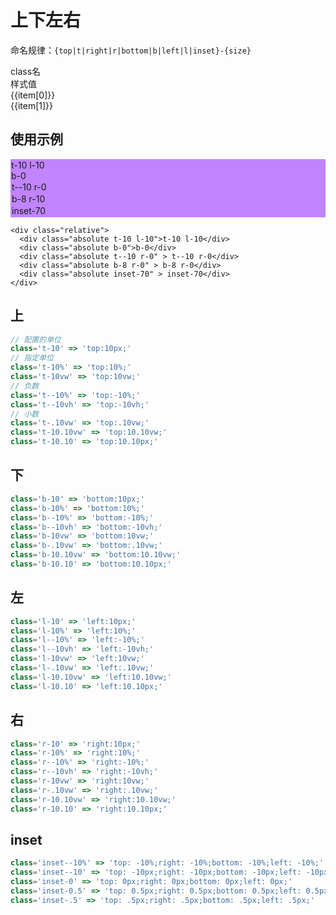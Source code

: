 # 上下左右


<script setup>
import { useData } from 'vitepress'
import { ref } from 'vue'

const { page } = useData()

const list = ref([
['t-1', 'top: 1px;'],
['t--1', 'top: -1px;'],
['top-1', 'top: 1px;'],
['l-1', 'left: 1px;'],
['left-1', 'left: 1px;'],
['r-1', 'right: 1px;'],
['right-1', 'right: 1px;'],
['b-1', 'bottom: 1px;'],
['bottom-1', 'bottom: 1px;'],
])
</script>

命名规律：`{top|t|right|r|bottom|b|left|l|inset}-{size}`
<div class="a-flex a-row a-jc-sb a-border-b a-h-30"  >
  <div class="a-flex-1">class名</div>
  <div class="a-flex-1">样式值</div>
</div>
<div class="a-h-200 a-flex-1" style="overflow-y:auto;max-height: 300px">

  <div class="a-flex a-row a-jc-sb a-border-b a-h-30" v-for="(item, index) in list" :key="index" >
    <div class="a-flex-1">{{item[0]}}</div>
    <div class="a-flex-1">{{item[1]}}</div>
  </div>
</div>

## 使用示例

<div class="a-relative a-bg-rgba-192-132-252-.2 a-p-10 a-h-200 a-br-10" style="background-color: rgba(192,132,252,.2);border: solid 1px #c084fc;">
  <div class="a-absolute  a-bg-#c084fc a-br-10 a-p-10 a-t-10 a-l-10" style="background-color: #c084fc;"> t-10 l-10</div>
  <div class="a-absolute  a-bg-#c084fc a-b-0  a-br-10 a-p-10" style="background-color: #c084fc;"> b-0</div>
  <div class="a-absolute  a-bg-#c084fc a-t--10 a-r-0  a-br-10 a-p-10"  style="background-color: #c084fc;border: solid 1px #c084fc;"> t--10 r-0</div>
  <div class="a-absolute  a-bg-#c084fc a-b-8 a-r-10  a-br-10 a-p-10"  style="background-color: #c084fc;border: solid 1px #c084fc;"> b-8 r-10</div>
  <div class="a-absolute a-r-0 a-inset-70  a-br-10 a-p-10"  style="background-color: #c084fc;border: solid 1px #c084fc;"> inset-70</div>
</div>

```vue
<div class="relative">
  <div class="absolute t-10 l-10">t-10 l-10</div>
  <div class="absolute b-0">b-0</div>
  <div class="absolute t--10 r-0" > t--10 r-0</div>
  <div class="absolute b-8 r-0" > b-8 r-0</div>
  <div class="absolute inset-70" > inset-70</div>
</div>
```



## 上
```js
// 配置的单位
class='t-10' => 'top:10px;'
// 指定单位
class='t-10%' => 'top:10%;'
class='t-10vw' => 'top:10vw;'
// 负数
class='t--10%' => 'top:-10%;'
class='t--10vh' => 'top:-10vh;'
// 小数
class='t-.10vw' => 'top:.10vw;'
class='t-10.10vw' => 'top:10.10vw;'
class='t-10.10' => 'top:10.10px;'
```
## 下

```js
class='b-10' => 'bottom:10px;'
class='b-10%' => 'bottom:10%;'
class='b--10%' => 'bottom:-10%;'
class='b--10vh' => 'bottom:-10vh;'
class='b-10vw' => 'bottom:10vw;'
class='b-.10vw' => 'bottom:.10vw;'
class='b-10.10vw' => 'bottom:10.10vw;'
class='b-10.10' => 'bottom:10.10px;'
```
## 左
```js
class='l-10' => 'left:10px;'
class='l-10%' => 'left:10%;'
class='l--10%' => 'left:-10%;'
class='l--10vh' => 'left:-10vh;'
class='l-10vw' => 'left:10vw;'
class='l-.10vw' => 'left:.10vw;'
class='l-10.10vw' => 'left:10.10vw;'
class='l-10.10' => 'left:10.10px;'
```
## 右
```js
class='r-10' => 'right:10px;'
class='r-10%' => 'right:10%;'
class='r--10%' => 'right:-10%;'
class='r--10vh' => 'right:-10vh;'
class='r-10vw' => 'right:10vw;'
class='r-.10vw' => 'right:.10vw;'
class='r-10.10vw' => 'right:10.10vw;'
class='r-10.10' => 'right:10.10px;'
```
## inset
```js
class='inset--10%' => 'top: -10%;right: -10%;bottom: -10%;left: -10%;'
class='inset--10' => 'top: -10px;right: -10px;bottom: -10px;left: -10px;'
class='inset-0' => 'top: 0px;right: 0px;bottom: 0px;left: 0px;'
class='inset-0.5' => 'top: 0.5px;right: 0.5px;bottom: 0.5px;left: 0.5px;'
class='inset-.5' => 'top: .5px;right: .5px;bottom: .5px;left: .5px;'
```
